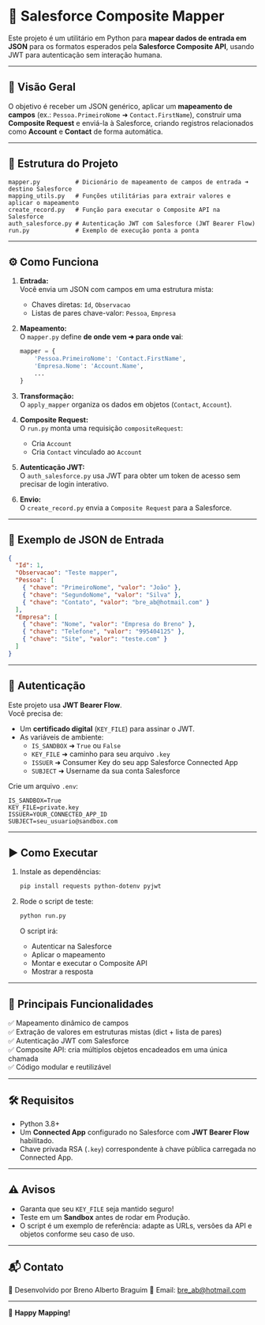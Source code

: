 
# 📌 Salesforce Composite Mapper

Este projeto é um utilitário em Python para **mapear dados de entrada em JSON** para os formatos esperados pela **Salesforce Composite API**, usando JWT para autenticação sem interação humana.

---

## 🚀 Visão Geral

O objetivo é receber um JSON genérico, aplicar um **mapeamento de campos** (ex.: `Pessoa.PrimeiroNome` ➜ `Contact.FirstName`), construir uma **Composite Request** e enviá-la à Salesforce, criando registros relacionados como **Account** e **Contact** de forma automática.

---

## 📂 Estrutura do Projeto

```
mapper.py          # Dicionário de mapeamento de campos de entrada ➜ destino Salesforce
mapping_utils.py   # Funções utilitárias para extrair valores e aplicar o mapeamento
create_record.py   # Função para executar o Composite API na Salesforce
auth_salesforce.py # Autenticação JWT com Salesforce (JWT Bearer Flow)
run.py             # Exemplo de execução ponta a ponta
```

---

## ⚙️ Como Funciona

1. **Entrada:**  
   Você envia um JSON com campos em uma estrutura mista:
   - Chaves diretas: `Id`, `Observacao`  
   - Listas de pares chave-valor: `Pessoa`, `Empresa`  

2. **Mapeamento:**  
   O `mapper.py` define **de onde vem ➜ para onde vai**:
   ```python
   mapper = {
       'Pessoa.PrimeiroNome': 'Contact.FirstName',
       'Empresa.Nome': 'Account.Name',
       ...
   }
   ```

3. **Transformação:**  
   O `apply_mapper` organiza os dados em objetos (`Contact`, `Account`).

4. **Composite Request:**  
   O `run.py` monta uma requisição `compositeRequest`:
   - Cria `Account`
   - Cria `Contact` vinculado ao `Account`

5. **Autenticação JWT:**  
   O `auth_salesforce.py` usa JWT para obter um token de acesso sem precisar de login interativo.

6. **Envio:**  
   O `create_record.py` envia a `Composite Request` para a Salesforce.

---

## 📌 Exemplo de JSON de Entrada

```json
{
  "Id": 1,
  "Observacao": "Teste mapper",
  "Pessoa": [
    { "chave": "PrimeiroNome", "valor": "João" },
    { "chave": "SegundoNome", "valor": "Silva" },
    { "chave": "Contato", "valor": "bre_ab@hotmail.com" }
  ],
  "Empresa": [
    { "chave": "Nome", "valor": "Empresa do Breno" },
    { "chave": "Telefone", "valor": "995404125" },
    { "chave": "Site", "valor": "teste.com" }
  ]
}
```

---

## 🔑 Autenticação

Este projeto usa **JWT Bearer Flow**.  
Você precisa de:

- Um **certificado digital** (`KEY_FILE`) para assinar o JWT.
- As variáveis de ambiente:
  - `IS_SANDBOX` ➜ `True` ou `False`
  - `KEY_FILE` ➜ caminho para seu arquivo `.key`
  - `ISSUER` ➜ Consumer Key do seu app Salesforce Connected App
  - `SUBJECT` ➜ Username da sua conta Salesforce

Crie um arquivo `.env`:
```
IS_SANDBOX=True
KEY_FILE=private.key
ISSUER=YOUR_CONNECTED_APP_ID
SUBJECT=seu_usuario@sandbox.com
```

---

## ▶️ Como Executar

1. Instale as dependências:
   ```bash
   pip install requests python-dotenv pyjwt
   ```

2. Rode o script de teste:
   ```bash
   python run.py
   ```

   O script irá:
   - Autenticar na Salesforce
   - Aplicar o mapeamento
   - Montar e executar o Composite API
   - Mostrar a resposta

---

## 📌 Principais Funcionalidades

✅ Mapeamento dinâmico de campos  
✅ Extração de valores em estruturas mistas (dict + lista de pares)  
✅ Autenticação JWT com Salesforce  
✅ Composite API: cria múltiplos objetos encadeados em uma única chamada  
✅ Código modular e reutilizável

---

## 🛠️ Requisitos

- Python 3.8+
- Um **Connected App** configurado no Salesforce com **JWT Bearer Flow** habilitado.
- Chave privada RSA (`.key`) correspondente à chave pública carregada no Connected App.

---

## ⚠️ Avisos

- Garanta que seu `KEY_FILE` seja mantido seguro!
- Teste em um **Sandbox** antes de rodar em Produção.
- O script é um exemplo de referência: adapte as URLs, versões da API e objetos conforme seu caso de uso.

---

## 📬 Contato

💼 Desenvolvido por Breno Alberto Braguim 
📧 Email: bre_ab@hotmail.com

---

🚀 **Happy Mapping!**
